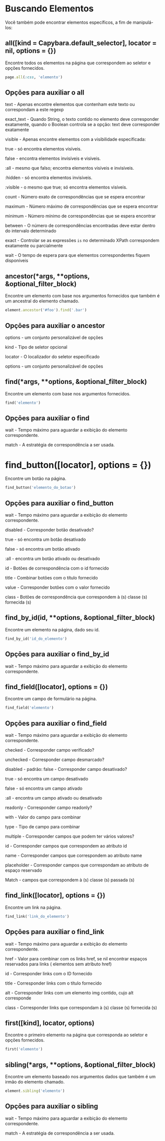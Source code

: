 # Buscando Elementos

Você também pode encontrar elementos específicos, a fim de manipulá-los:

## all([kind = Capybara.default_selector], locator = nil, options = {}) 

Encontre todos os elementos na página que correspondem ao seletor e opções fornecidos.


```ruby
page.all(:css, 'elemento')
```

## Opçōes para auxiliar o all

text - Apenas encontre elementos que contenham este texto ou correspondam a este regexp


exact_text - Quando String, o texto contido no elemento deve corresponder exatamente, quando o Boolean controla se a opção: text deve corresponder exatamente

visible - Apenas encontre elementos com a visibilidade especificada:

true - só encontra elementos visíveis.

false - encontra elementos invisíveis e visíveis.

:all - mesmo que falso; encontra elementos visíveis e invisíveis.

:hidden - só encontra elementos invisíveis.

:visible - o mesmo que true; só encontra elementos visíveis.

count - Número exato de correspondências que se espera encontrar

maximum - Número máximo de correspondências que se espera encontrar

minimum - Número mínimo de correspondências que se espera encontrar

between - O número de correspondências encontradas deve estar dentro do intervalo determinado

exact - Controlar se as expressões `is` no determinado XPath correspondem exatamente ou parcialmente

wait - O tempo de espera para que elementos correspondentes fiquem disponíveis

## ancestor(*args, **options, &optional_filter_block)

Encontre um elemento com base nos argumentos fornecidos que também é um ancestral do elemento chamado.

```ruby
element.ancestor('#foo').find('.bar')
```

## Opçōes para auxiliar o ancestor

options - um conjunto personalizável de opções

kind - Tipo de seletor opcional

locator - O localizador do seletor especificado

options - um conjunto personalizável de opções


## find(*args, **options, &optional_filter_block)

Encontre um elemento com base nos argumentos fornecidos.

```ruby
find('elemento')
```

## Opçōes para auxiliar o find

wait - Tempo máximo para aguardar a exibição do elemento correspondente.

match - A estratégia de correspondência a ser usada.

# find_button([locator], options = {})

Encontre um botão na página.

```ruby
find_button('elemento_do_botao')
```

## Opçōes para auxiliar o find_button

wait - Tempo máximo para aguardar a exibição do elemento correspondente.

disabled - Corresponder botão desativado?

true - só encontra um botão desativado

false - só encontra um botão ativado

:all - encontra um botão ativado ou desativado

id  - Botões de correspondência com o id fornecido

title - Combinar botões com o título fornecido

value - Corresponder botões com o valor fornecido

class - Botões de correspondência que correspondem à (s) classe (s) fornecida (s)

## find_by_id(id, **options, &optional_filter_block)

Encontre um elemento na página, dado seu id.

```ruby
find_by_id('id_do_elemento')
```

## Opçōes para auxiliar o find_by_id

wait - Tempo máximo para aguardar a exibição do elemento correspondente.

## find_field([locator], options = {})

Encontre um campo de formulário na página.

```ruby
find_field('elemento')
```

## Opçōes para auxiliar o find_field

wait - Tempo máximo para aguardar a exibição do elemento correspondente.

checked - Corresponder campo verificado?

unchecked - Corresponder campo desmarcado?

disabled - padrão: false - Corresponder campo desativado?

true - só encontra um campo desativado

false - só encontra um campo ativado

:all - encontra um campo ativado ou desativado

readonly - Corresponder campo readonly?

with - Valor do campo para combinar

type - Tipo de campo para combinar

multiple - Corresponder campos que podem ter vários valores?

id - Corresponder campos que correspondem ao atributo id

name - Corresponder campos que correspondem ao atributo name

placeholder - Corresponder campos que correspondam ao atributo de espaço reservado

Match - campos que correspondem à (s) classe (s) passada (s)


## find_link([locator], options = {})

Encontre um link na página.

```ruby
find_link('link_do_elemento')
```

## Opçōes para auxiliar o find_link

wait - Tempo máximo para aguardar a exibição do elemento correspondente.

href - Valor para combinar com os links href, se nil encontrar espaços reservados para links (<a> elementos sem atributo href)
  
id - Corresponder links com o ID fornecido

title - Corresponder links com o título fornecido

alt - Corresponder links com um elemento img contido, cujo alt corresponde

class - Corresponder links que correspondam à (s) classe (s) fornecida (s)


## first([kind], locator, options)

Encontre o primeiro elemento na página que corresponda ao seletor e opções fornecidos.

```ruby
first('elemento')
```

## sibling(*args, **options, &optional_filter_block)

Encontre um elemento baseado nos argumentos dados que também é um irmão do elemento chamado.

```ruby
element.sibling('elemento')
```

## Opçōes para auxiliar o sibling

wait - Tempo máximo para aguardar a exibição do elemento correspondente.

match - A estratégia de correspondência a ser usada.

